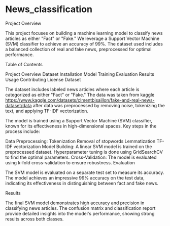 # News_classification

Project Overview

This project focuses on building a machine learning model to classify news articles as either "Fact" or "Fake." We leverage a Support Vector Machine (SVM) classifier to achieve an accuracy of 99%. The dataset used includes a balanced collection of real and fake news, preprocessed for optimal performance.

Table of Contents

Project Overview
Dataset
Installation
Model Training
Evaluation
Results
Usage
Contributing
License
Dataset

The dataset includes labeled news articles where each article is categorized as either "Fact" or "Fake." The data was taken from kaggle https://www.kaggle.com/datasets/clmentbisaillon/fake-and-real-news-dataset/data after data was preprocessed by removing noise, tokenizing the text, and applying TF-IDF vectorization.

The model is trained using a Support Vector Machine (SVM) classifier, known for its effectiveness in high-dimensional spaces. Key steps in the process include:

Data Preprocessing:
Tokenization
Removal of stopwords
Lemmatization
TF-IDF vectorization
Model Building:
A linear SVM model is trained on the preprocessed dataset.
Hyperparameter tuning is done using GridSearchCV to find the optimal parameters.
Cross-Validation:
The model is evaluated using k-fold cross-validation to ensure robustness.
Evaluation

The SVM model is evaluated on a separate test set to measure its accuracy. The model achieves an impressive 99% accuracy on the test data, indicating its effectiveness in distinguishing between fact and fake news.

Results

The final SVM model demonstrates high accuracy and precision in classifying news articles. The confusion matrix and classification report provide detailed insights into the model's performance, showing strong results across both classes.


